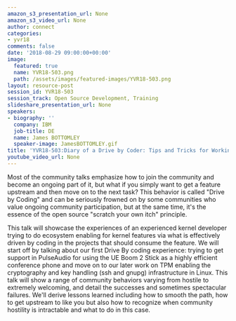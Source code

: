```yaml
---
amazon_s3_presentation_url: None
amazon_s3_video_url: None
author: connect
categories:
- yvr18
comments: false
date: '2018-08-29 09:00:00+00:00'
image:
  featured: true
  name: YVR18-503.png
  path: /assets/images/featured-images/YVR18-503.png
layout: resource-post
session_id: YVR18-503
session_track: Open Source Development, Training
slideshare_presentation_url: None
speakers:
- biography: ''
  company: IBM
  job-title: DE
  name: James BOTTOMLEY
  speaker-image: JamesBOTTOMLEY.gif
title: 'YVR18-503:Diary of a Drive by Coder: Tips and Tricks for Working with Upstream'
youtube_video_url: None
---
```


Most of the community talks emphasize how to join the community and become an ongoing part of it, but what if you simply want to get a feature upstream and then move on to the next task? This behavior is called "Drive by Coding" and can be seriously frowned on by some communities who value ongoing community participation, but at the same time, it's the essence of the open source "scratch your own itch" principle.

This talk will showcase the experiences of an experienced kernel developer trying to do ecosystem enabling for kernel features via what is effectively driven by coding in the projects that should consume the feature. We will start off by talking about our first Drive By coding experience: trying to get support in PulseAudio for using the UE Boom 2 Stick as a highly efficient conference phone and move on to our later work on TPM enabling the cryptography and key handling (ssh and gnupg) infrastructure in Linux. This talk will show a range of community behaviors varying from hostile to extremely welcoming, and detail the successes and sometimes spectacular failures. We'll derive lessons learned including how to smooth the path, how to get upstream to like you but also how to recognize when community hostility is intractable and what to do in this case.